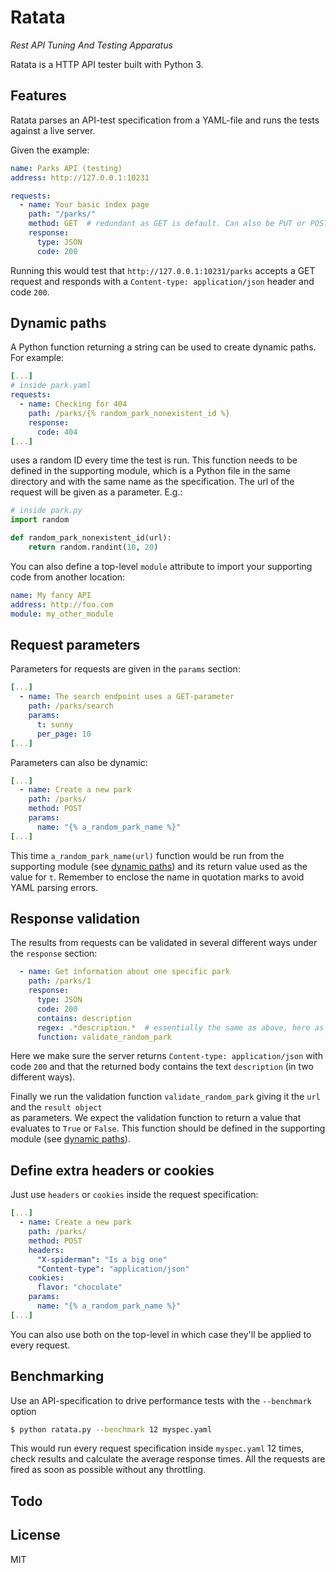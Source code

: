 Ratata
======
*Rest API Tuning And Testing Apparatus*

Ratata is a HTTP API tester built with Python 3.

Features
--------
Ratata parses an API-test specification from a YAML-file and runs the tests against a live server.

Given the example:
```YAML
name: Parks API (testing)
address: http://127.0.0.1:10231

requests:
  - name: Your basic index page
    path: "/parks/"
    method: GET  # redundant as GET is default. Can also be PUT or POST
    response:
      type: JSON
      code: 200
```

Running this would test that `http://127.0.0.1:10231/parks` accepts a GET request and responds with a 
`Content-type: application/json` header and code `200`.

Dynamic paths <a name="dynamic-paths"></a>
-------------
A Python function returning a string can be used to create dynamic paths. For example:
 
```YAML
[...]
# inside park.yaml
requests:
  - name: Checking for 404
    path: /parks/{% random_park_nonexistent_id %}
    response:
      code: 404
[...]
```

uses a random ID every time the test is run. This function needs to be defined in the supporting module, which is a
Python file in the same directory and with the same name as the specification. The url of the request will be 
given as a parameter. E.g.:

```Python
# inside park.py
import random

def random_park_nonexistent_id(url):
    return random.randint(10, 20)
```

You can also define a top-level `module` attribute to import your supporting code from another location:
```YAML
name: My fancy API
address: http://foo.com
module: my_other_module
```
 
Request parameters
------------------
Parameters for requests are given in the `params` section:

```YAML
[...]
  - name: The search endpoint uses a GET-parameter
    path: /parks/search
    params:
      t: sunny
      per_page: 10
[...]
```

Parameters can also be dynamic: 

```YAML
[...]
  - name: Create a new park
    path: /parks/
    method: POST
    params:
      name: "{% a_random_park_name %}"
[...]
```
This time `a_random_park_name(url)` function would be run from the supporting module (see [dynamic paths](#dynamic-paths))
and its return value used as the value for `t`. Remember to enclose the name in quotation marks to avoid YAML parsing 
errors.


Response validation
-------------------
The results from requests can be validated in several different ways under the `response` section:
```YAML
  - name: Get information about one specific park
    path: /parks/1
    response:
      type: JSON
      code: 200
      contains: description
      regex: .*description.*  # essentially the same as above, here as an example
      function: validate_random_park
```

Here we make sure the server returns `Content-type: application/json` with code `200` and that the 
returned body contains the text `description` (in two different ways). 

Finally we run the validation function `validate_random_park` giving it the `url` and the `result object`  
as parameters. We expect the validation function to return a value that evaluates to `True` or `False`.
This function should be defined in the supporting module (see [dynamic paths](#dynamic-paths)).


Define extra headers or cookies
-------------------------------
Just use `headers` or `cookies` inside the request specification:

```YAML
[...]
  - name: Create a new park
    path: /parks/
    method: POST
    headers:
      "X-spiderman": "Is a big one"
      "Content-type": "application/json"
    cookies:
      flavor: "chocolate"
    params:
      name: "{% a_random_park_name %}"
[...]
```

You can also use both on the top-level in which case they'll be applied to every request.


Benchmarking
------------
Use an API-specification to drive performance tests with the `--benchmark` option
```bash
$ python ratata.py --benchmark 12 myspec.yaml
```
This would run every request specification inside `myspec.yaml` 12 times, check results and calculate the 
average response times. All the requests are fired as soon as possible without any throttling.


Todo
----

License
-------
MIT